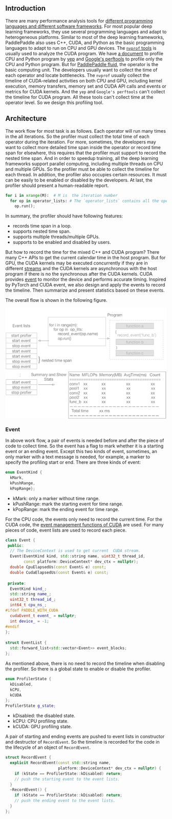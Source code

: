 ## Introduction

There are many performance analysis tools for [different programming languages and different software frameworks](https://en.wikipedia.org/wiki/List_of_performance_analysis_tools). For most popular deep learning frameworks, they use several programming languages and adapt to heterogeneous platforms. Similar to most of the deep learning frameworks, PaddlePaddle also uses C++, CUDA, and Python as the basic programming languages to adapt to run on CPU and GPU devices.  The [`nvprof` tools](http://docs.nvidia.com/cuda/profiler-users-guide/index.html#nvprof-overview) is usually used to analyze the CUDA program.  We have [a document](https://github.com/PaddlePaddle/Paddle/blob/develop/doc/howto/optimization/cpu_profiling.md) to profile CPU and Python program by [yep](https://pypi.python.org/pypi/yep) and [Google's perftools](https://github.com/google/pprof) to profile only the CPU and Python program. But for [PaddlePaddle fluid](https://github.com/PaddlePaddle/Paddle/blob/develop/doc/design/fluid.md), the operator is the basic computing unit. The developers usually want to collect the time of each operator and locate bottlenecks.  The `nvprof` usually collect the timeline of CUDA-related activities on both CPU and GPU, including kernel execution, memory transfers, memory set and CUDA API calls and events or metrics for CUDA kernels. And the `yep` and `Google's perftools` can't collect the timeline for CUDA program. All these tools can't collect time at the operator level. So we design this profiling tool.

## Architecture

The work flow for most task is as follows. Each operator will run many times in the all iterations. So the profiler must collect the total time of each operator during the iteration. For more, sometimes, the developers may want to collect more detailed time span inside the operator or record time span for elsewhere, this requires that the profiler must support to record the nested time span. And in order to speedup training, all the deep learning frameworks support parallel computing, including multiple threads on CPU and multiple GPUs. So the profiler must be able to collect the timeline for each thread. In addition, the profiler also occupies certain resources. It must can be easily to be enabled or disabled by the developers. At last, the profiler should present a human-readable report.  

```python
for i in xrange(M):  # M is  the iteration number
  for op in operator_lists: # The `operator_lists` contains all the operators in the network.
    op.run();
```

In summary, the profiler should have following features:

- records time span in a loop.
- supports nested time span.
- supports multiple threads/multiple GPUs.
- supports to be enabled and disabled by users.

But how to record the time for the mixed C++ and CUDA program?  There many C++ APIs to get the current calendar time in the host program. But for GPU, the CUDA kernels may be executed concurrently if they are in different [streams](http://docs.nvidia.com/cuda/cuda-c-programming-guide/index.html#streams) and the CUDA kernels are asynchronous with the host program if there is no the synchronous after the CUDA kernels. CUDA provides [event](http://docs.nvidia.com/cuda/cuda-c-programming-guide/index.html#events) to monitor the device and performs accurate timing. Inspired by PyTorch and CUDA event, we also design and apply the events to record the timeline. Then summarize and present statistics based on these events.  

The overall flow is shown in the following figure.

<img src="./images/profiler.png" align="center"/><br/>

### Event

In above work flow, a pair of events is needed before and after the piece of code to collect time. So the event has a flag to mark whether it is a starting event or an ending event. Except this two kinds of event, sometimes, an only marker with a text message is needed, for example, a marker to specify the profiling start or end. There are three kinds of event:

```c++
enum EventKind {
  kMark,
  kPushRange,
  kPopRange};
```
- kMark: only a marker without time range.
- kPushRange: mark the starting event for time range. 
- kPopRange: mark the ending event for time range.

For the CPU code, the events only need to record the current time. For the CUDA code, the [event management functions of CUDA](http://docs.nvidia.com/cuda/cuda-runtime-api/group__CUDART__EVENT.html#group__CUDART__EVENT) are used.  For many pieces of code, event lists are used to record each piece. 

```c++
class Event {
 public:
  // The DeviceContext is used to get current  CUDA stream.
  Event(EventKind kind, std::string name, uint32_t thread_id,
        const platform::DeviceContext* dev_ctx = nullptr);
  double CpuElapsedUs(const Event& e) const;
  double CudaElapsedUs(const Event& e) const;

 private:
  EventKind kind_;
  std::string name_;
  uint32_t thread_id_;
  int64_t cpu_ns_;
#ifdef PADDLE_WITH_CUDA
  cudaEvent_t event_ = nullptr;
  int device_ = -1;
#endif
};

struct EventList {
  std::forward_list<std::vector<Event>> event_blocks;
};
```

As mentioned above, there is no need to record the timeline when disabling the profiler. So there is a global state to enable or disable the profiler. 

```c++
enum ProfilerState {
  kDisabled, 
  kCPU,
  kCUDA
};
ProfilerState g_state;
```
- kDisabled: the disabled state.
- kCPU: CPU profiling state.
- kCUDA: GPU profiling state.

A pair of starting and ending events are pushed to event lists in constructor and destructor of `RecordEvent`. So the timeline is recorded for the code in the lifecycle of an object of `RecordEvent`.

```c++
struct RecordEvent {
  explicit RecordEvent(const std::string name,
                       platform::DeviceContext* dev_ctx = nullptr) {
    if (kState == ProfilerState::kDisabled) return;
    // push the starting event to the event lists.
  }
  ~RecordEvent() {
    if (kState == ProfilerState::kDisabled) return;
    // push the ending event to the event lists.
  }
};
```
